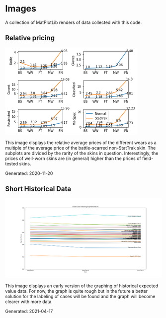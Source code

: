# Images

A collection of MatPlotLib renders of data collected with this code.

## Relative pricing

![Relative pricing](https://raw.githubusercontent.com/MichaelMBradley/CSGOCaseValues/master/img/relativepricing.png)

This image displays the relative average prices of the different wears as a multiple of the average price of the battle-scarred non-StatTrak skin. The subplots are divided by the rarity of the skins in question. Interestingly, the prices of well-worn skins are (in general) higher than the prices of field-tested skins.

Generated: 2020-11-20

## Short Historical Data

![Short historical data](https://raw.githubusercontent.com/MichaelMBradley/CSGOCaseValues/master/img/3daydatav1.png)

This image displays an early version of the graphing of historical expected value data. For now, the graph is quite rough but in the future a better solution for the labeling of cases will be found and the graph will become clearer with more data.

Generated: 2021-04-17
